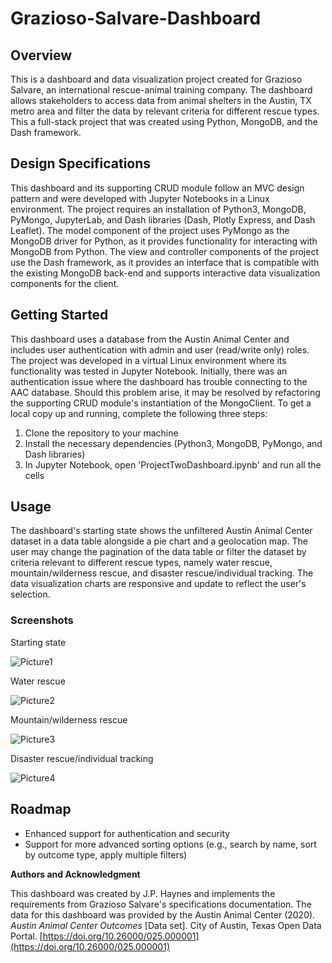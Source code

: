 # Grazioso-Salvare-Dashboard

## Overview

This is a dashboard and data visualization project created for Grazioso Salvare, an international rescue-animal training company. The dashboard allows stakeholders to access data from animal shelters in the Austin, TX metro area and filter the data by relevant criteria for different rescue types. This a full-stack project that was created using Python, MongoDB, and the Dash framework.

## Design Specifications

This dashboard and its supporting CRUD module follow an MVC design pattern and were developed with Jupyter Notebooks in a Linux environment. The project requires an installation of Python3, MongoDB, PyMongo, JupyterLab, and Dash libraries (Dash, Plotly Express, and Dash Leaflet). The model component of the project uses PyMongo as the MongoDB driver for Python, as it provides functionality for interacting with MongoDB from Python. The view and controller components of the project use the Dash framework, as it provides an interface that is compatible with the existing MongoDB back-end and supports interactive data visualization components for the client.

## Getting Started

This dashboard uses a database from the Austin Animal Center and includes user authentication with admin and user (read/write only) roles. The project was developed in a virtual Linux environment where its functionality was tested in Jupyter Notebook. Initially, there was an authentication issue where the dashboard has trouble connecting to the AAC database. Should this problem arise, it may be resolved by refactoring the supporting CRUD module's instantiation of the MongoClient. To get a local copy up and running, complete the following three steps:

1. Clone the repository to your machine
2. Install the necessary dependencies (Python3, MongoDB, PyMongo, and Dash libraries)
3. In Jupyter Notebook, open 'ProjectTwoDashboard.ipynb' and run all the cells

## Usage

The dashboard's starting state shows the unfiltered Austin Animal Center dataset in a data table alongside a pie chart and a geolocation map. The user may change the pagination of the data table or filter the dataset by criteria relevant to different rescue types, namely water rescue, mountain/wilderness rescue, and disaster rescue/individual tracking. The data visualization charts are responsive and update to reflect the user's selection.

### Screenshots

Starting state

![Picture1](https://user-images.githubusercontent.com/89939389/220008982-078d4749-a5d9-4773-9632-7370f091d260.png)

Water rescue

![Picture2](https://user-images.githubusercontent.com/89939389/220009117-fd3b66f9-cd94-4021-bd0e-c431e24ce996.png)

Mountain/wilderness rescue

![Picture3](https://user-images.githubusercontent.com/89939389/220009120-7e167b87-2be3-4f7d-a016-cc8f0864d8f4.png)

Disaster rescue/individual tracking

![Picture4](https://user-images.githubusercontent.com/89939389/220009124-c19d6e03-0306-4723-ab5a-10ea1e5d2ee3.png)

## Roadmap

- Enhanced support for authentication and security
- Support for more advanced sorting options (e.g., search by name, sort by outcome type, apply multiple filters)

**Authors and Acknowledgment**

This dashboard was created by J.P. Haynes and implements the requirements from Grazioso Salvare's specifications documentation. The data for this dashboard was provided by the Austin Animal Center (2020). _Austin Animal Center Outcomes_ [Data set]. City of Austin, Texas Open Data Portal. [https://doi.org/10.26000/025.000001](https://doi.org/10.26000/025.000001)
